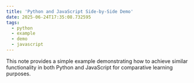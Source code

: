 ```yaml
---
title: 'Python and JavaScript Side-by-Side Demo'
date: 2025-06-24T17:35:08.732595
tags:
  - python
  - example
  - demo
  - javascript
---
```


This note provides a simple example demonstrating how to achieve similar functionality in both Python and JavaScript for comparative learning purposes.

